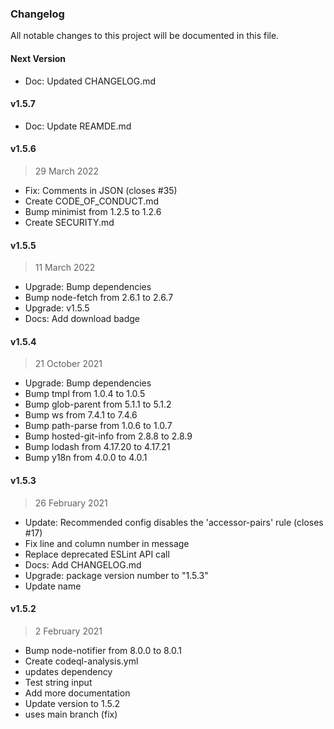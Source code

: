 ### Changelog

All notable changes to this project will be documented in this file.

#### Next Version

- Doc: Updated CHANGELOG.md

#### v1.5.7

- Doc: Update REAMDE.md

#### v1.5.6

> 29 March 2022

- Fix: Comments in JSON (closes #35)
- Create CODE_OF_CONDUCT.md
- Bump minimist from 1.2.5 to 1.2.6
- Create SECURITY.md

#### v1.5.5

> 11 March 2022

- Upgrade: Bump dependencies
- Bump node-fetch from 2.6.1 to 2.6.7
- Upgrade: v1.5.5
- Docs: Add download badge

#### v1.5.4

> 21 October 2021

- Upgrade: Bump dependencies
- Bump tmpl from 1.0.4 to 1.0.5
- Bump glob-parent from 5.1.1 to 5.1.2
- Bump ws from 7.4.1 to 7.4.6
- Bump path-parse from 1.0.6 to 1.0.7
- Bump hosted-git-info from 2.8.8 to 2.8.9
- Bump lodash from 4.17.20 to 4.17.21
- Bump y18n from 4.0.0 to 4.0.1

#### v1.5.3

> 26 February 2021

- Update: Recommended config disables the 'accessor-pairs' rule (closes #17)
- Fix line and column number in message
- Replace deprecated ESLint API call
- Docs: Add CHANGELOG.md
- Upgrade: package version number to "1.5.3"
- Update name

#### v1.5.2

> 2 February 2021

- Bump node-notifier from 8.0.0 to 8.0.1
- Create codeql-analysis.yml
- updates dependency
- Test string input
- Add more documentation
- Update version to 1.5.2
- uses main branch (fix)
